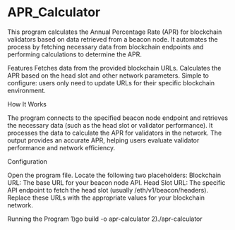 # APR_Calculator
This program calculates the Annual Percentage Rate (APR) for blockchain validators based on data retrieved from a beacon node. It automates the process by fetching necessary data from blockchain endpoints and performing calculations to determine the APR.

Features
Fetches data from the provided blockchain URLs.
Calculates the APR based on the head slot and other network parameters.
Simple to configure: users only need to update URLs for their specific blockchain environment.

How It Works

The program connects to the specified beacon node endpoint and retrieves the necessary data (such as the head slot or validator performance).
It processes the data to calculate the APR for validators in the network.
The output provides an accurate APR, helping users evaluate validator performance and network efficiency.

Configuration

Open the program file.
Locate the following two placeholders:
Blockchain URL: The base URL for your beacon node API.
Head Slot URL: The specific API endpoint to fetch the head slot (usually /eth/v1/beacon/headers).
Replace these URLs with the appropriate values for your blockchain network.

Running the Program
1)go build -o apr-calculator
2)./apr-calculator

